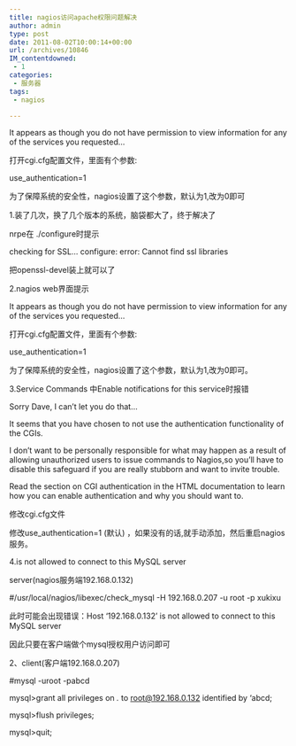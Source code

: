 ```yaml
---
title: nagios访问apache权限问题解决
author: admin
type: post
date: 2011-08-02T10:00:14+00:00
url: /archives/10846
IM_contentdowned:
 - 1
categories:
 - 服务器
tags:
 - nagios

---
```


It appears as though you do not have permission to view information for any of the services you requested…


打开cgi.cfg配置文件，里面有个参数:

use_authentication=1

为了保障系统的安全性，nagios设置了这个参数，默认为1,改为0即可


1.装了几次，换了几个版本的系统，脑袋都大了，终于解决了


nrpe在 ./configure时提示


checking for SSL… configure: error: Cannot find ssl libraries


把openssl-devel装上就可以了

2.nagios web界面提示


It appears as though you do not have permission to view information for any of the services you requested…


打开cgi.cfg配置文件，里面有个参数:

use_authentication=1

为了保障系统的安全性，nagios设置了这个参数，默认为1,改为0即可。


3.Service Commands 中Enable notifications for this service时报错


Sorry Dave, I can’t let you do that…

It seems that you have chosen to not use the authentication functionality of the CGIs.

I don’t want to be personally responsible for what may happen as a result of allowing unauthorized users to issue commands to Nagios,so you’ll have to disable this safeguard if you are really stubborn and want to invite trouble.


Read the section on CGI authentication in the HTML documentation to learn how you can enable authentication and why you should want to.

修改cgi.cfg文件

修改use_authentication=1 (默认) ，如果没有的话,就手动添加，然后重启nagios服务。

4.is not allowed to connect to this MySQL server

server(nagios服务端192.168.0.132)

#/usr/local/nagios/libexec/check_mysql -H 192.168.0.207 -u root -p xukixu

此时可能会出现错误：Host ‘192.168.0.132’ is not allowed to connect to this MySQL server

因此只要在客户端做个mysql授权用户访问即可

2、client(客户端192.168.0.207)

#mysql -uroot -pabcd

mysql>grant all privileges on *.* to [root@192.168.0.132](mailto:root@192.168.0.132) identified by ‘abcd;

mysql>flush privileges;

mysql>quit;